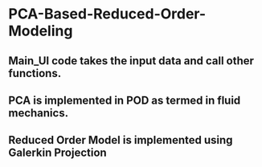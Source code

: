 # PCA-Based-Reduced-Order-Modeling

## Main_UI code takes the input data and call other functions.

## PCA is implemented in POD as termed in fluid mechanics.

## Reduced Order Model is implemented using Galerkin Projection
